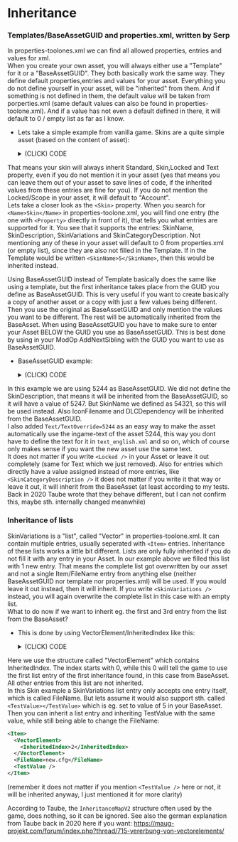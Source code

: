 # Inheritance 
### Templates/BaseAssetGUID and properties.xml, written by Serp

In properties-toolones.xml we can find all allowed properties, entries and values for xml.  
When you create your own asset, you will always either use a "Template" for it or a "BaseAssetGUID". They both basically work the same way. They define default properties,entries and values for your asset.  Everything you do not define yourself in your asset, will be "inherited" from them. And if something is not defined in them, the default value will be taken from porperties.xml (same default values can also be found in properties-toolone.xml). And if a value has not even a default defined in there, it will default to 0 / empty list as far as I know.  
  
- Lets take a simple example from vanilla game. Skins are a quite simple asset (based on the content of asset):
  <details>
  <summary>(CLICK) CODE</summary>  
  
  ```xml
  <Asset>
    <Template>Skin</Template>
    <Values>
      <Standard>
        <GUID>5244</GUID>
        <Name>CDLC09 Residence Tier02</Name>
        <IconFilename>data/ui/2kimages/main/3dicons/ornaments/cosmetic_dlc09/icon_tier02_oldtown.png</IconFilename>
      </Standard>
      <Skin>
        <SkinName>5246</SkinName>
        <SkinDescription>5247</SkinDescription>
        <SkinVariations>
          <Item>
            <FileName>data/cdlc09/graphics/buildings/residence/residence_tier02_estate01/residence_tier02_estate01.cfg</FileName>
          </Item>
          <Item>
            <FileName>data/cdlc09/graphics/buildings/residence/residence_tier02_estate02/residence_tier02_estate02.cfg</FileName>
          </Item>
          <Item>
            <FileName>data/cdlc09/graphics/buildings/residence/residence_tier02_estate03/residence_tier02_estate03.cfg</FileName>
          </Item>
          <Item>
            <FileName>data/cdlc09/graphics/buildings/residence/residence_tier02_estate04/residence_tier02_estate04.cfg</FileName>
          </Item>
        </SkinVariations>
        <SkinCategoryDescription>5753</SkinCategoryDescription>
      </Skin>
      <Locked>
        <DLCDependency>24965</DLCDependency>
      </Locked>
      <Text />
    </Values>
  </Asset>
  ```

  In template.xml you will find:  
  ```xml
  <Template>
    <Name>Skin</Name>
    <Properties>
      <Standard />
      <Skin />
      <Locked>
        <Scope>Account</Scope>
      </Locked>
      <Text />
    </Properties>
  </Template>
  ```
  </details>
That means your skin will always inherit Standard, Skin,Locked and Text property, even if you do not mention it in your asset (yes that means you can leave them out of your asset to save lines of code, if the inherited values from these entries are fine for you). If you do not mention the Locked/Scope in your asset, it will default to "Account".  
Lets take a closer look as the `<Skin>` property. When you search for `<Name>Skin</Name>` in properties-toolone.xml, you will find one entry (the one with `<Property>` directly in front of it), that tells you what entries are supported for it. You see that it supports the entries: SkinName, SkinDescription, SkinVariations and SkinCategoryDescription. Not mentioning any of these in your asset will default to 0 from properties.xml (or empty list), since they are also not filled in the Template. If in the Template would be written `<SkinName>5</SkinName>`, then this would be inherited instead.

Using BaseAssetGUID instead of Template basically does the same like using a template, but the first inheritance takes place from the GUID you define as BaseAssetGUID. This is very useful if you want to create basically a copy of another asset or a copy with just a few values being different. Then you use the original as BaseAssetGUID and only mention the values you want to be different. The rest will be automatically inherited from the BaseAsset. When using BaseAssetGUID you have to make sure to enter your Asset BELOW the GUID you use as BaseAssetGUID. This is best done by using in your ModOp AddNextSibling with the GUID you want to use as BaseAssetGUID.
- BaseAssetGUID example:
  <details>
  <summary>(CLICK) CODE</summary>  
  
  ```xml
  <ModOp Type="addNextSibling" GUID="5244">
    <Asset>
      <BaseAssetGUID>5244</BaseAssetGUID>
      <Values>
        <Standard>
          <GUID>1111111111111</GUID>
          <Name>Copy of CDLC09 Residence Tier02</Name>
        </Standard>
        <Text>
          <TextOverride>5244</TextOverride>
        </Text>
        <Skin>
          <SkinName>54321</SkinName>
          <SkinVariations>
            <Item>
              <FileName>data/cdlc09/graphics/buildings/public/institution_01/institution_colony01_01.cfg</FileName>
            </Item>
          </SkinVariations>
          <SkinCategoryDescription />
        </Skin>
        <Locked />
      </Values>
    </Asset>
  </ModOp>
  ```
  </details>
In this example we are using 5244 as BaseAssetGUID. We did not define the SkinDescription, that means it will be inherited from the BaseAssetGUID, so it will have a value of 5247. But SkinName we defined as 54321, so this will be used instead. Also IconFilename and DLCDependency will be inherited from the BaseAssetGUID.  
I also added `Text/TextOverride=5244` as an easy way to make the asset automatically use the ingame-text of the asset 5244, this way you dont have to define the text for it in `text_english.xml` and so on, which of course only makes sense if you want the new asset use the same text.  
It does not matter if you write `<Locked />` in your Asset or leave it out completely (same for Text which we just removed). Also for entries which directly have a value assigned instead of more entries, like `<SkinCategoryDescription />` it does not matter if you write it that way or leave it out, it will inherit from the BaseAsset (at least according to my tests. Back in 2020 Taube wrote that they behave different, but I can not confirm this, maybe sth. internally changed meanwhile)  
  
### Inheritance of lists
SkinVariations is a "list", called "Vector" in properties-toolone.xml. It can contain multiple entries, usually seperated with `<Item>` entries. Inheritance of these lists works a little bit different. Lists are only fully inherited if you do not fill it with any entry in your Asset. In our example above we filled this list with 1 new entry. That means the complete list got overwritten by our asset and not a single Item/FileName entry from anything else (neither BaseAssetGUID nor template nor properties.xml) will be used. If you would leave it out instead, then it will inherit. If you write `<SkinVariations />` instead, you will again overwrite the complete list in this case with an empty list.  
What to do now if we want to inherit eg. the first and 3rd entry from the list from the BaseAsset?   
- This is done by using VectorElement/InheritedIndex like this:
  <details>
  <summary>(CLICK) CODE</summary>  
  
  ```xml
  <ModOp Type="addNextSibling" GUID="5244">
    <Asset>
      <BaseAssetGUID>5244</BaseAssetGUID>
      <Values>
        <Standard>
          <GUID>1111111111111</GUID>
          <Name>Copy of CDLC09 Residence Tier02</Name>
        </Standard>
        <Skin>
          <SkinName>54321</SkinName>
          <SkinVariations>
            <Item>
              <VectorElement>							 
                <InheritedIndex>0</InheritedIndex>
              </VectorElement>
            </Item>
              <FileName>data/cdlc09/graphics/buildings/public/institution_01/institution_colony01_01.cfg</FileName>
            </Item>
            <Item>
              <VectorElement>							 
                <InheritedIndex>2</InheritedIndex>
              </VectorElement>
            </Item>
          </SkinVariations>
          <SkinCategoryDescription />
        </Skin>
        <Locked />
      </Values>
    </Asset>
  </ModOp>
  ```
  </details>
Here we use the structure called "VectorElement" which contains InheritedIndex. The index starts with 0, while this 0 will tell the game to use the first list entry of the first inheritance found, in this case from BaseAsset. All other entries from this list are not inherited.  
In this Skin example a SkinVariations list entry only accepts one entry itself, which is called FileName. But lets assume it would also support sth. called `<TestValue></TestValue>` which is eg. set to value of 5 in your BaseAsset. Then you can inherit a list entry and inheriting TestValue with the same value, while still being able to change the FileName:
  ```xml
  <Item>
    <VectorElement>							 
      <InheritedIndex>2</InheritedIndex>
    </VectorElement>
    <FileName>new.cfg</FileName>
    <TestValue />
  </Item>
  ```
(remember it does not matter if you mention `<TestValue />` here or not, it will be inherited anyway, I just mentioned it for more clarity)

According to Taube, the `InheritanceMapV2` structure often used by the game, does nothing, so it can be ignored.
See also the german explanation from Taube back in 2020 here if you want:
https://maug-projekt.com/forum/index.php?thread/715-vererbung-von-vectorelements/
